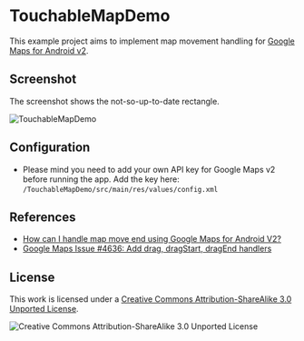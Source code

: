 TouchableMapDemo
================

This example project aims to implement map movement handling for [Google Maps for Android v2][1].

Screenshot
------------------
The screenshot shows the not-so-up-to-date rectangle.

![TouchableMapDemo][4]


Configuration
---------------
* Please mind you need to add your own API key for Google Maps v2 before running the app.
  Add the key here: `/TouchableMapDemo/src/main/res/values/config.xml`


References
----------
* [How can I handle map move end using Google Maps for Android V2?][2]
* [Google Maps Issue #4636: Add drag, dragStart, dragEnd handlers][3]


License
-------

This work is licensed under a [Creative Commons Attribution-ShareAlike 3.0 Unported License][5].

![Creative Commons Attribution-ShareAlike 3.0 Unported License][6]


[1]: http://developers.google.com/maps/documentation/android/
[2]: http://stackoverflow.com/questions/13702117/how-can-i-handle-map-move-end-using-google-maps-for-android-v2
[3]: http://code.google.com/p/gmaps-api-issues/issues/detail?id=4636
[4]: screenshot.png
[5]: http://creativecommons.org/licenses/by-sa/3.0/
[6]: http://i.creativecommons.org/l/by-sa/3.0/88x31.png
